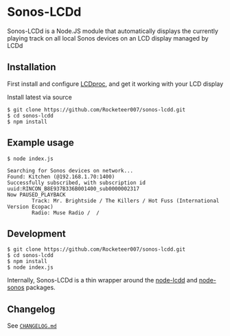 Sonos-LCDd
==========

Sonos-LCDd is a Node.JS module that automatically displays the currently playing track on all local Sonos devices on an LCD display managed by LCDd

Installation
------------

First install and configure [LCDproc](http://www.lcdproc.org/), and get it working with your LCD display

Install latest via source
```
$ git clone https://github.com/Rocketeer007/sonos-lcdd.git
$ cd sonos-lcdd
$ npm install
```

Example usage
-------------
```
$ node index.js

Searching for Sonos devices on network...
Found: Kitchen (@192.168.1.70:1400)
Successfully subscribed, with subscription id uuid:RINCON_B8E937B336B001400_sub0000002317
Now PAUSED_PLAYBACK
        Track: Mr. Brightside / The Killers / Hot Fuss (International Version Ecopac)
        Radio: Muse Radio /  /

```

Development
-----------
```
$ git clone https://github.com/Rocketeer007/sonos-lcdd.git
$ cd sonos-lcdd
$ npm install
$ node index.js
```

Internally, Sonos-LCDd is a thin wrapper around the [node-lcdd](https://github.com/Rocketeer007/node-lcdd) and [node-sonos](https://github.com/bencevans/node-sonos) packages.

Changelog
---------

See [`CHANGELOG.md`](https://github.com/Rocketeer007/sonos-lcdd/blob/master/CHANGELOG.md)
